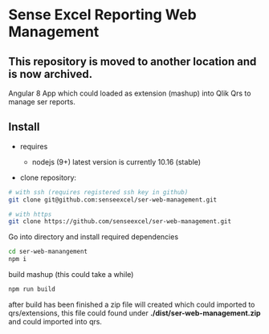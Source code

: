 # Sense Excel Reporting Web Management

## This repository is moved to another location and is now archived.

Angular 8 App which could loaded as extension (mashup) into Qlik Qrs to manage ser reports.

## Install

- requires
  - nodejs (9+) latest version is currently 10.16 (stable)

- clone repository:

```bash
# with ssh (requires registered ssh key in github)
git clone git@github.com:senseexcel/ser-web-management.git

# with https
git clone https://github.com/senseexcel/ser-web-management.git
```

Go into directory and install required dependencies

```bash
cd ser-web-manangement
npm i
```

build mashup (this could take a while)

```bash
npm run build
```

after build has been finished a zip file will created which could imported to qrs/extensions, this file could found under
**./dist/ser-web-management.zip** and could imported into qrs.
